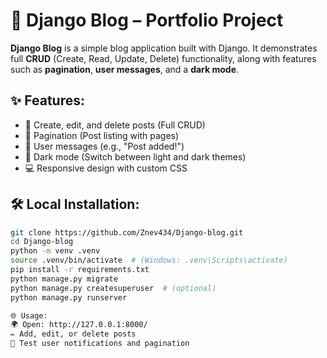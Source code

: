 # 📝 Django Blog – Portfolio Project

**Django Blog** is a simple blog application built with Django. It demonstrates full **CRUD** (Create, Read, Update, Delete) functionality, along with features such as **pagination**, **user messages**, and a **dark mode**.

## ✨ Features:
- 📝 Create, edit, and delete posts (Full CRUD)  
- 📄 Pagination (Post listing with pages)  
- 💬 User messages (e.g., "Post added!")  
- 🌙 Dark mode (Switch between light and dark themes)  
- 💻 Responsive design with custom CSS  

## 🛠️ Local Installation:  
```bash
git clone https://github.com/Znev434/Django-blog.git  
cd Django-blog  
python -m venv .venv  
source .venv/bin/activate  # (Windows: .venv\Scripts\activate)  
pip install -r requirements.txt  
python manage.py migrate  
python manage.py createsuperuser  # (optional)  
python manage.py runserver

🌐 Usage:
🌍 Open: http://127.0.0.1:8000/
✏️ Add, edit, or delete posts
💬 Test user notifications and pagination
